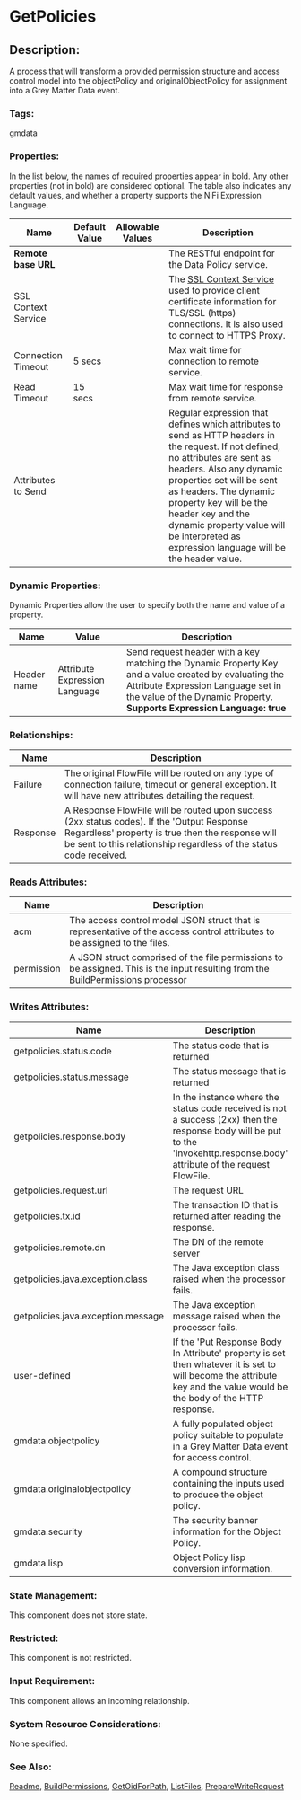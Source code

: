 # GetPolicies

## Description:

A process that will transform a provided permission structure and access control model into the objectPolicy and originalObjectPolicy for assignment into a Grey Matter Data event.

### Tags:

gmdata

### Properties:

In the list below, the names of required properties appear in bold. Any other properties (not in bold) are considered optional. The table also indicates any default values, and whether a property supports the NiFi Expression Language.

| Name | Default Value | Allowable Values | Description |
| --- | --- | --- | --- |
| <b>Remote base URL</b> | | | The RESTful endpoint for the Data Policy service. |
| SSL Context Service | | | The [SSL Context Service](https://nifi.apache.org/docs/nifi-docs/components/org.apache.nifi/nifi-ssl-context-service-nar/1.11.4/org.apache.nifi.ssl.StandardSSLContextService/) used to provide client certificate information for TLS/SSL (https) connections. It is also used to connect to HTTPS Proxy. |
| Connection Timeout | 5 secs | | Max wait time for connection to remote service. |
| Read Timeout | 15 secs | | Max wait time for response from remote service. |
| Attributes to Send | | | Regular expression that defines which attributes to send as HTTP headers in the request. If not defined, no attributes are sent as headers. Also any dynamic properties set will be sent as headers. The dynamic property key will be the header key and the dynamic property value will be interpreted as expression language will be the header value. |

### Dynamic Properties:

Dynamic Properties allow the user to specify both the name and value of a property.

| Name | Value | Description |
| --- | --- | --- |
| Header name | Attribute Expression Language | Send request header with a key matching the Dynamic Property Key and a value created by evaluating the Attribute Expression Language set in the value of the Dynamic Property. <br /><b>Supports Expression Language: true</b> |

### Relationships: 

| Name | Description |
| --- | --- |
| Failure | The original FlowFile will be routed on any type of connection failure, timeout or general exception. It will have new attributes detailing the request. |
| Response | A Response FlowFile will be routed upon success (2xx status codes). If the 'Output Response Regardless' property is true then the response will be sent to this relationship regardless of the status code received. |

### Reads Attributes:

| Name | Description |
| --- | --- |
| acm | The access control model JSON struct that is representative of the access control attributes to be assigned to the files. |
| permission | A JSON struct comprised of the file permissions to be assigned. This is the input resulting from the [BuildPermissions](./BuildPermissions.md) processor | 

### Writes Attributes:

| Name | Description |
| --- | --- |
| getpolicies.status.code | The status code that is returned |
| getpolicies.status.message | The status message that is returned |
| getpolicies.response.body | In the instance where the status code received is not a success (2xx) then the response body will be put to the 'invokehttp.response.body' attribute of the request FlowFile. |
| getpolicies.request.url | The request URL |
| getpolicies.tx.id | The transaction ID that is returned after reading the response. |
| getpolicies.remote.dn | The DN of the remote server |
| getpolicies.java.exception.class | The Java exception class raised when the processor fails. |
| getpolicies.java.exception.message | The Java exception message raised when the processor fails. |
| user-defined | If the 'Put Response Body In Attribute' property is set then whatever it is set to will become the attribute key and the value would be the body of the HTTP response. |
| gmdata.objectpolicy | A fully populated object policy suitable to populate in a Grey Matter Data event for access control. |
| gmdata.originalobjectpolicy | A compound structure containing the inputs used to produce the object policy. |
| gmdata.security | The security banner information for the Object Policy. |
| gmdata.lisp | Object Policy lisp conversion information. |

### State Management:

This component does not store state.

### Restricted:

This component is not restricted.

### Input Requirement:

This component allows an incoming relationship.

### System Resource Considerations:

None specified.

### See Also:

[Readme](./README.md),
[BuildPermissions](./BuildPermissions.md),
[GetOidForPath](./GetOidForPath.md),
[ListFiles](./ListFiles.md),
[PrepareWriteRequest](./PrepareWriteRequest.md)
